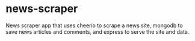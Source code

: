 # news-scraper
News scraper app that uses cheerio to scrape a news site, mongodb to save news articles and comments, and express to serve the site and data.
